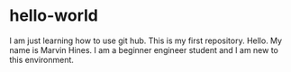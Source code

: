 # hello-world
I am just learning how to use git hub. This is my first repository.
Hello. My name is Marvin Hines. I am a beginner engineer student and I am new to this environment.
